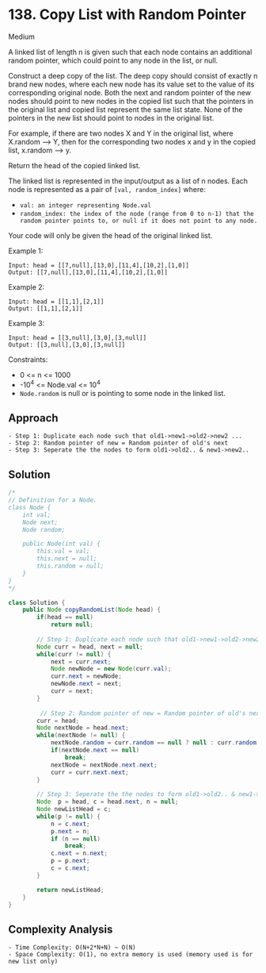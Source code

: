 # 138. Copy List with Random Pointer
Medium


A linked list of length n is given such that each node contains an additional random pointer, which could point to any node in the list, or null.

Construct a deep copy of the list. The deep copy should consist of exactly n brand new nodes, where each new node has its value set to the value of its corresponding original node. Both the next and random pointer of the new nodes should point to new nodes in the copied list such that the pointers in the original list and copied list represent the same list state. None of the pointers in the new list should point to nodes in the original list.

For example, if there are two nodes X and Y in the original list, where X.random --> Y, then for the corresponding two nodes x and y in the copied list, x.random --> y.

Return the head of the copied linked list.

The linked list is represented in the input/output as a list of n nodes. Each node is represented as a pair of `[val, random_index]` where:

- `val: an integer representing Node.val`
- `random_index: the index of the node (range from 0 to n-1) that the random pointer points to, or null if it does not point to any node.`

Your code will only be given the head of the original linked list.

 

Example 1:
```
Input: head = [[7,null],[13,0],[11,4],[10,2],[1,0]]
Output: [[7,null],[13,0],[11,4],[10,2],[1,0]]
```
Example 2:
```
Input: head = [[1,1],[2,1]]
Output: [[1,1],[2,1]]
```
Example 3:
```
Input: head = [[3,null],[3,0],[3,null]]
Output: [[3,null],[3,0],[3,null]]
 ```

Constraints:

- 0 <= n <= 1000
- -10<sup>4</sup> <= Node.val <= 10<sup>4</sup>
- `Node.random` is null or is pointing to some node in the linked list.

## Approach
```
- Step 1: Duplicate each node such that old1->new1->old2->new2 ...
- Step 2: Random pointer of new = Random pointer of old's next
- Step 3: Seperate the the nodes to form old1->old2.. & new1->new2..
```

## Solution
```java
/*
// Definition for a Node.
class Node {
    int val;
    Node next;
    Node random;

    public Node(int val) {
        this.val = val;
        this.next = null;
        this.random = null;
    }
}
*/

class Solution {
    public Node copyRandomList(Node head) {
        if(head == null)
            return null;
      
        // Step 1: Duplicate each node such that old1->new1->old2->new2 ...
        Node curr = head, next = null;
        while(curr != null) {
            next = curr.next;
            Node newNode = new Node(curr.val);
            curr.next = newNode;
            newNode.next = next;
            curr = next;
        }
      
         // Step 2: Random pointer of new = Random pointer of old's next
        curr = head;
        Node nextNode = head.next;
        while(nextNode != null) {
            nextNode.random = curr.random == null ? null : curr.random.next;
            if(nextNode.next == null)
                break;
            nextNode = nextNode.next.next;
            curr = curr.next.next;
        }
      
        // Step 3: Seperate the the nodes to form old1->old2.. & new1->new2..
        Node  p = head, c = head.next, n = null;
        Node newListHead = c;
        while(p != null) {
            n = c.next;
            p.next = n;
            if (n == null)
                break;
            c.next = n.next;
            p = p.next;
            c = c.next;
        }

        return newListHead;
    }
}
```

## Complexity Analysis
```
- Time Complexity: O(N+2*N+N) ~ O(N)
- Space Complexity: O(1), no extra memory is used (memory used is for new list only)
```
